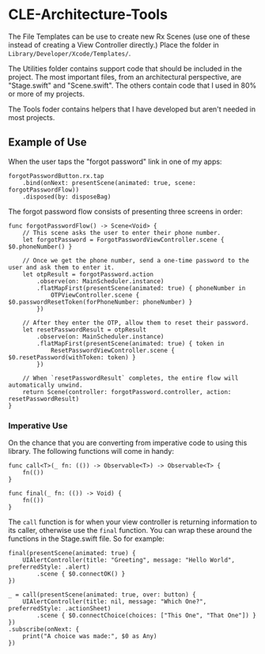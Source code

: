 # CLE-Architecture-Tools

The File Templates can be use to create new Rx Scenes (use one of these instead of creating a View Controller directly.) Place the folder in `Library/Developer/Xcode/Templates/`.

The Utilities folder contains support code that should be included in the project. The most important files, from an architectural perspective, are "Stage.swift" and "Scene.swift". The others contain code that I used in 80% or more of my projects.

The Tools foder contains helpers that I have developed but aren't needed in most projects.

## Example of Use

When the user taps the "forgot password" link in one of my apps:
```
forgotPasswordButton.rx.tap
    .bind(onNext: presentScene(animated: true, scene: forgotPasswordFlow))
    .disposed(by: disposeBag)
```

The forgot password flow consists of presenting three screens in order:
```
func forgotPasswordFlow() -> Scene<Void> {
    // This scene asks the user to enter their phone number.
    let forgotPassword = ForgotPasswordViewController.scene { $0.phoneNumber() }

    // Once we get the phone number, send a one-time password to the user and ask them to enter it.
    let otpResult = forgotPassword.action
        .observe(on: MainScheduler.instance)
        .flatMapFirst(presentScene(animated: true) { phoneNumber in
            OTPViewController.scene { $0.passwordResetToken(forPhoneNumber: phoneNumber) }
        })

    // After they enter the OTP, allow them to reset their password.
    let resetPasswordResult = otpResult
        .observe(on: MainScheduler.instance)
        .flatMapFirst(presentScene(animated: true) { token in
            ResetPasswordViewController.scene { $0.resetPassword(withToken: token) }
        })

    // When `resetPasswordResult` completes, the entire flow will automatically unwind.
    return Scene(controller: forgotPassword.controller, action: resetPasswordResult)
}
```

### Imperative Use
On the chance that you are converting from imperative code to using this library. The following functions will come in handy:
```
func call<T>(_ fn: (()) -> Observable<T>) -> Observable<T> {
	fn(())
}

func final(_ fn: (()) -> Void) {
	fn(())
}
```
The `call` function is for when your view controller is returning information to its caller, otherwise use the `final` function. You can wrap these around the functions in the Stage.swift file. So for example:

```
final(presentScene(animated: true) {
    UIAlertController(title: "Greeting", message: "Hello World", preferredStyle: .alert)
        .scene { $0.connectOK() }
})

_ = call(presentScene(animated: true, over: button) {
    UIAlertController(title: nil, message: "Which One?", preferredStyle: .actionSheet)
        .scene { $0.connectChoice(choices: ["This One", "That One"]) }
})
.subscribe(onNext: {
    print("A choice was made:", $0 as Any)
})
```
